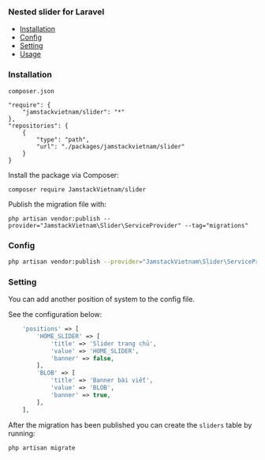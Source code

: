 ### Nested slider for Laravel

- [Installation](#installation)
- [Config](#config)
- [Setting](#setting)
- [Usage](#usage)

### Installation

`composer.json`
```
"require": {
    "jamstackvietnam/slider": "*"
},
"repositories": {
    {
        "type": "path",
        "url": "./packages/jamstackvietnam/slider"
    }
}
```
Install the package via Composer:

```
composer require JamstackVietnam/slider
```

Publish the migration file with:

```
php artisan vendor:publish --provider="JamstackVietnam\Slider\ServiceProvider" --tag="migrations"
```

### Config

```bash
php artisan vendor:publish --provider="JamstackVietnam\Slider\ServiceProvider" --tag="config"
```

### Setting
You can add another position of system to the config file.

See the configuration below:

```php
    'positions' => [
        'HOME_SLIDER' => [
            'title' => 'Slider trang chủ',
            'value' => 'HOME_SLIDER',
            'banner' => false,
        ],
        'BLOB' => [
            'title' => 'Banner bài viết',
            'value' => 'BLOB',
            'banner' => true,
        ],
    ],
```

After the migration has been published you can create the `sliders` table by running:

```
php artisan migrate
```
